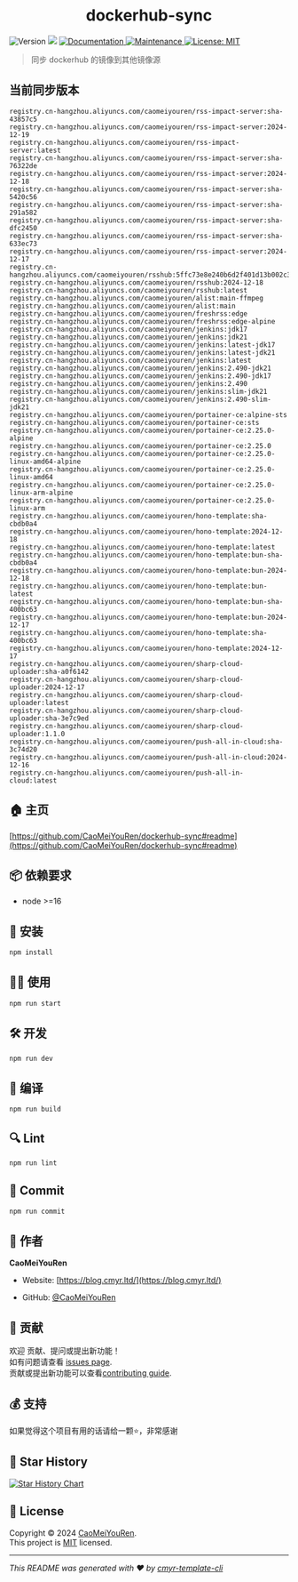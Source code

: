 <h1 align="center">dockerhub-sync </h1>
<p>
  <img alt="Version" src="https://img.shields.io/badge/version-0.1.0-blue.svg?cacheSeconds=2592000" />
  <img src="https://img.shields.io/badge/node-%3E%3D16-blue.svg" />
  <a href="https://github.com/CaoMeiYouRen/dockerhub-sync#readme" target="_blank">
    <img alt="Documentation" src="https://img.shields.io/badge/documentation-yes-brightgreen.svg" />
  </a>
  <a href="https://github.com/CaoMeiYouRen/dockerhub-sync/graphs/commit-activity" target="_blank">
    <img alt="Maintenance" src="https://img.shields.io/badge/Maintained%3F-yes-green.svg" />
  </a>
  <a href="https://github.com/CaoMeiYouRen/dockerhub-sync/blob/master/LICENSE" target="_blank">
    <img alt="License: MIT" src="https://img.shields.io/github/license/CaoMeiYouRen/dockerhub-sync?color=yellow" />
  </a>
</p>


> 同步 dockerhub 的镜像到其他镜像源

## 当前同步版本

<!-- DOCKER_START -->
```
registry.cn-hangzhou.aliyuncs.com/caomeiyouren/rss-impact-server:sha-43857c5
registry.cn-hangzhou.aliyuncs.com/caomeiyouren/rss-impact-server:2024-12-19
registry.cn-hangzhou.aliyuncs.com/caomeiyouren/rss-impact-server:latest
registry.cn-hangzhou.aliyuncs.com/caomeiyouren/rss-impact-server:sha-76322de
registry.cn-hangzhou.aliyuncs.com/caomeiyouren/rss-impact-server:2024-12-18
registry.cn-hangzhou.aliyuncs.com/caomeiyouren/rss-impact-server:sha-5420c56
registry.cn-hangzhou.aliyuncs.com/caomeiyouren/rss-impact-server:sha-291a582
registry.cn-hangzhou.aliyuncs.com/caomeiyouren/rss-impact-server:sha-dfc2450
registry.cn-hangzhou.aliyuncs.com/caomeiyouren/rss-impact-server:sha-633ec73
registry.cn-hangzhou.aliyuncs.com/caomeiyouren/rss-impact-server:2024-12-17
registry.cn-hangzhou.aliyuncs.com/caomeiyouren/rsshub:5ffc73e8e240b6d2f401d13b002c3bd97ef94ca6
registry.cn-hangzhou.aliyuncs.com/caomeiyouren/rsshub:2024-12-18
registry.cn-hangzhou.aliyuncs.com/caomeiyouren/rsshub:latest
registry.cn-hangzhou.aliyuncs.com/caomeiyouren/alist:main-ffmpeg
registry.cn-hangzhou.aliyuncs.com/caomeiyouren/alist:main
registry.cn-hangzhou.aliyuncs.com/caomeiyouren/freshrss:edge
registry.cn-hangzhou.aliyuncs.com/caomeiyouren/freshrss:edge-alpine
registry.cn-hangzhou.aliyuncs.com/caomeiyouren/jenkins:jdk17
registry.cn-hangzhou.aliyuncs.com/caomeiyouren/jenkins:jdk21
registry.cn-hangzhou.aliyuncs.com/caomeiyouren/jenkins:latest-jdk17
registry.cn-hangzhou.aliyuncs.com/caomeiyouren/jenkins:latest-jdk21
registry.cn-hangzhou.aliyuncs.com/caomeiyouren/jenkins:latest
registry.cn-hangzhou.aliyuncs.com/caomeiyouren/jenkins:2.490-jdk21
registry.cn-hangzhou.aliyuncs.com/caomeiyouren/jenkins:2.490-jdk17
registry.cn-hangzhou.aliyuncs.com/caomeiyouren/jenkins:2.490
registry.cn-hangzhou.aliyuncs.com/caomeiyouren/jenkins:slim-jdk21
registry.cn-hangzhou.aliyuncs.com/caomeiyouren/jenkins:2.490-slim-jdk21
registry.cn-hangzhou.aliyuncs.com/caomeiyouren/portainer-ce:alpine-sts
registry.cn-hangzhou.aliyuncs.com/caomeiyouren/portainer-ce:sts
registry.cn-hangzhou.aliyuncs.com/caomeiyouren/portainer-ce:2.25.0-alpine
registry.cn-hangzhou.aliyuncs.com/caomeiyouren/portainer-ce:2.25.0
registry.cn-hangzhou.aliyuncs.com/caomeiyouren/portainer-ce:2.25.0-linux-amd64-alpine
registry.cn-hangzhou.aliyuncs.com/caomeiyouren/portainer-ce:2.25.0-linux-amd64
registry.cn-hangzhou.aliyuncs.com/caomeiyouren/portainer-ce:2.25.0-linux-arm-alpine
registry.cn-hangzhou.aliyuncs.com/caomeiyouren/portainer-ce:2.25.0-linux-arm
registry.cn-hangzhou.aliyuncs.com/caomeiyouren/hono-template:sha-cbdb0a4
registry.cn-hangzhou.aliyuncs.com/caomeiyouren/hono-template:2024-12-18
registry.cn-hangzhou.aliyuncs.com/caomeiyouren/hono-template:latest
registry.cn-hangzhou.aliyuncs.com/caomeiyouren/hono-template:bun-sha-cbdb0a4
registry.cn-hangzhou.aliyuncs.com/caomeiyouren/hono-template:bun-2024-12-18
registry.cn-hangzhou.aliyuncs.com/caomeiyouren/hono-template:bun-latest
registry.cn-hangzhou.aliyuncs.com/caomeiyouren/hono-template:bun-sha-400bc63
registry.cn-hangzhou.aliyuncs.com/caomeiyouren/hono-template:bun-2024-12-17
registry.cn-hangzhou.aliyuncs.com/caomeiyouren/hono-template:sha-400bc63
registry.cn-hangzhou.aliyuncs.com/caomeiyouren/hono-template:2024-12-17
registry.cn-hangzhou.aliyuncs.com/caomeiyouren/sharp-cloud-uploader:sha-a0f6142
registry.cn-hangzhou.aliyuncs.com/caomeiyouren/sharp-cloud-uploader:2024-12-17
registry.cn-hangzhou.aliyuncs.com/caomeiyouren/sharp-cloud-uploader:latest
registry.cn-hangzhou.aliyuncs.com/caomeiyouren/sharp-cloud-uploader:sha-3e7c9ed
registry.cn-hangzhou.aliyuncs.com/caomeiyouren/sharp-cloud-uploader:1.1.0
registry.cn-hangzhou.aliyuncs.com/caomeiyouren/push-all-in-cloud:sha-3c74d20
registry.cn-hangzhou.aliyuncs.com/caomeiyouren/push-all-in-cloud:2024-12-16
registry.cn-hangzhou.aliyuncs.com/caomeiyouren/push-all-in-cloud:latest
```
<!-- DOCKER_END -->

## 🏠 主页

[https://github.com/CaoMeiYouRen/dockerhub-sync#readme](https://github.com/CaoMeiYouRen/dockerhub-sync#readme)


## 📦 依赖要求


- node >=16

## 🚀 安装

```sh
npm install
```

## 👨‍💻 使用

```sh
npm run start
```

## 🛠️ 开发

```sh
npm run dev
```

## 🔧 编译

```sh
npm run build
```

## 🔍 Lint

```sh
npm run lint
```

## 💾 Commit

```sh
npm run commit
```


## 👤 作者


**CaoMeiYouRen**

* Website: [https://blog.cmyr.ltd/](https://blog.cmyr.ltd/)

* GitHub: [@CaoMeiYouRen](https://github.com/CaoMeiYouRen)


## 🤝 贡献

欢迎 贡献、提问或提出新功能！<br />如有问题请查看 [issues page](https://github.com/CaoMeiYouRen/dockerhub-sync/issues). <br/>贡献或提出新功能可以查看[contributing guide](https://github.com/CaoMeiYouRen/dockerhub-sync/blob/master/CONTRIBUTING.md).

## 💰 支持

如果觉得这个项目有用的话请给一颗⭐️，非常感谢

## 🌟 Star History

[![Star History Chart](https://api.star-history.com/svg?repos=CaoMeiYouRen/dockerhub-sync&type=Date)](https://star-history.com/#CaoMeiYouRen/dockerhub-sync&Date)

## 📝 License

Copyright © 2024 [CaoMeiYouRen](https://github.com/CaoMeiYouRen).<br />
This project is [MIT](https://github.com/CaoMeiYouRen/dockerhub-sync/blob/master/LICENSE) licensed.

***
_This README was generated with ❤️ by [cmyr-template-cli](https://github.com/CaoMeiYouRen/cmyr-template-cli)_
